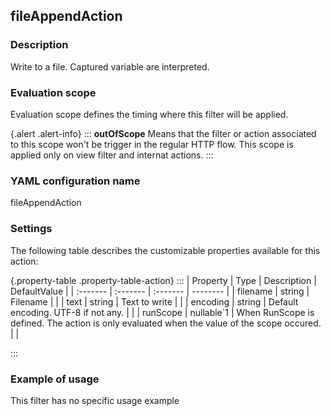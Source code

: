 ## fileAppendAction

### Description

Write to a file. Captured variable are interpreted.

### Evaluation scope

Evaluation scope defines the timing where this filter will be applied. 

{.alert .alert-info}
:::
**outOfScope** Means that the filter or action associated to this scope won't be trigger in the regular HTTP flow. This scope is applied only on view filter and internat actions.
:::

### YAML configuration name

fileAppendAction

### Settings

The following table describes the customizable properties available for this action: 

{.property-table .property-table-action}
:::
| Property | Type | Description | DefaultValue |
| :------- | :------- | :------- | -------- |
| filename | string | Filename |  |
| text | string | Text to write |  |
| encoding | string | Default encoding. UTF-8 if not any. |  |
| runScope | nullable`1 | When RunScope is defined. The action is only evaluated when the value of the scope occured. |  |

:::
### Example of usage

This filter has no specific usage example



